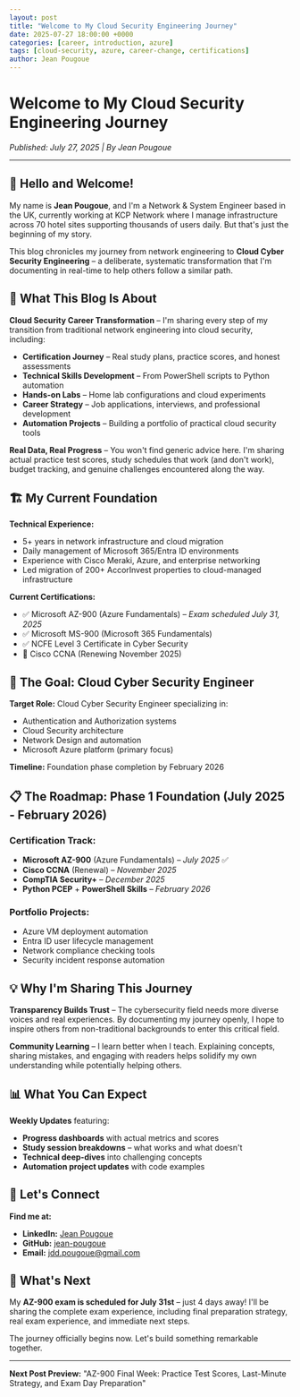 ```yaml
---
layout: post
title: "Welcome to My Cloud Security Engineering Journey"
date: 2025-07-27 18:00:00 +0000
categories: [career, introduction, azure]
tags: [cloud-security, azure, career-change, certifications]
author: Jean Pougoue
---
```


# Welcome to My Cloud Security Engineering Journey

*Published: July 27, 2025 | By Jean Pougoue*

---

## 👋 Hello and Welcome!

My name is **Jean Pougoue**, and I'm a Network & System Engineer based in the UK, currently working at KCP Network where I manage infrastructure across 70 hotel sites supporting thousands of users daily. But that's just the beginning of my story.

This blog chronicles my journey from network engineering to **Cloud Cyber Security Engineering** – a deliberate, systematic transformation that I'm documenting in real-time to help others follow a similar path.

## 🎯 What This Blog Is About

**Cloud Security Career Transformation** – I'm sharing every step of my transition from traditional network engineering into cloud security, including:

- **Certification Journey** – Real study plans, practice scores, and honest assessments
- **Technical Skills Development** – From PowerShell scripts to Python automation
- **Hands-on Labs** – Home lab configurations and cloud experiments
- **Career Strategy** – Job applications, interviews, and professional development
- **Automation Projects** – Building a portfolio of practical cloud security tools

**Real Data, Real Progress** – You won't find generic advice here. I'm sharing actual practice test scores, study schedules that work (and don't work), budget tracking, and genuine challenges encountered along the way.

## 🏗️ My Current Foundation

**Technical Experience:**
- 5+ years in network infrastructure and cloud migration
- Daily management of Microsoft 365/Entra ID environments
- Experience with Cisco Meraki, Azure, and enterprise networking
- Led migration of 200+ AccorInvest properties to cloud-managed infrastructure

**Current Certifications:**
- ✅ Microsoft AZ-900 (Azure Fundamentals) – *Exam scheduled July 31, 2025*
- ✅ Microsoft MS-900 (Microsoft 365 Fundamentals)
- ✅ NCFE Level 3 Certificate in Cyber Security
- 🔄 Cisco CCNA (Renewing November 2025)

## 🎯 The Goal: Cloud Cyber Security Engineer

**Target Role:** Cloud Cyber Security Engineer specializing in:
- Authentication and Authorization systems
- Cloud Security architecture
- Network Design and automation
- Microsoft Azure platform (primary focus)

**Timeline:** Foundation phase completion by February 2026

## 📋 The Roadmap: Phase 1 Foundation (July 2025 - February 2026)

### **Certification Track:**
- **Microsoft AZ-900** (Azure Fundamentals) – *July 2025* ✅
- **Cisco CCNA** (Renewal) – *November 2025*
- **CompTIA Security+** – *December 2025*
- **Python PCEP** + **PowerShell Skills** – *February 2026*

### **Portfolio Projects:**
- Azure VM deployment automation
- Entra ID user lifecycle management
- Network compliance checking tools
- Security incident response automation

## 💡 Why I'm Sharing This Journey

**Transparency Builds Trust** – The cybersecurity field needs more diverse voices and real experiences. By documenting my journey openly, I hope to inspire others from non-traditional backgrounds to enter this critical field.

**Community Learning** – I learn better when I teach. Explaining concepts, sharing mistakes, and engaging with readers helps solidify my own understanding while potentially helping others.

## 📊 What You Can Expect

**Weekly Updates** featuring:
- **Progress dashboards** with actual metrics and scores
- **Study session breakdowns** – what works and what doesn't
- **Technical deep-dives** into challenging concepts
- **Automation project updates** with code examples

## 🤝 Let's Connect

**Find me at:**
- **LinkedIn:** [Jean Pougoue](https://linkedin.com/in/jean-pougoue)
- **GitHub:** [jean-pougoue](https://github.com/jean-pougoue)
- **Email:** jdd.pougoue@gmail.com

## 🚀 What's Next

My **AZ-900 exam is scheduled for July 31st** – just 4 days away! I'll be sharing the complete exam experience, including final preparation strategy, real exam experience, and immediate next steps.

The journey officially begins now. Let's build something remarkable together.

---

**Next Post Preview:** "AZ-900 Final Week: Practice Test Scores, Last-Minute Strategy, and Exam Day Preparation"
